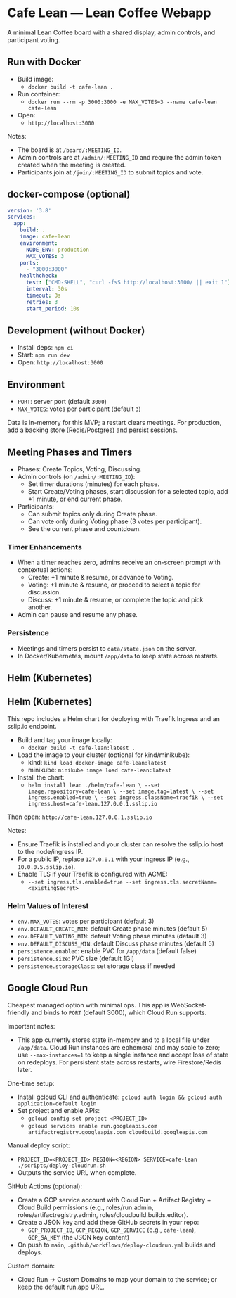 # Cafe Lean — Lean Coffee Webapp

A minimal Lean Coffee board with a shared display, admin controls, and participant voting.

## Run with Docker

- Build image:
  - `docker build -t cafe-lean .`
- Run container:
  - `docker run --rm -p 3000:3000 -e MAX_VOTES=3 --name cafe-lean cafe-lean`
- Open:
  - `http://localhost:3000`

Notes:
- The board is at `/board/:MEETING_ID`.
- Admin controls are at `/admin/:MEETING_ID` and require the admin token created when the meeting is created.
- Participants join at `/join/:MEETING_ID` to submit topics and vote.

## docker-compose (optional)

```yaml
version: '3.8'
services:
  app:
    build: .
    image: cafe-lean
    environment:
      NODE_ENV: production
      MAX_VOTES: 3
    ports:
      - "3000:3000"
    healthcheck:
      test: ["CMD-SHELL", "curl -fsS http://localhost:3000/ || exit 1"]
      interval: 30s
      timeout: 3s
      retries: 3
      start_period: 10s
```

## Development (without Docker)

- Install deps: `npm ci`
- Start: `npm run dev`
- Open: `http://localhost:3000`

## Environment

- `PORT`: server port (default `3000`)
- `MAX_VOTES`: votes per participant (default `3`)

Data is in-memory for this MVP; a restart clears meetings. For production, add a backing store (Redis/Postgres) and persist sessions.

## Meeting Phases and Timers

- Phases: Create Topics, Voting, Discussing.
- Admin controls (on `/admin/:MEETING_ID`):
  - Set timer durations (minutes) for each phase.
  - Start Create/Voting phases, start discussion for a selected topic, add +1 minute, or end current phase.
- Participants:
  - Can submit topics only during Create phase.
  - Can vote only during Voting phase (3 votes per participant).
  - See the current phase and countdown.

### Timer Enhancements
- When a timer reaches zero, admins receive an on-screen prompt with contextual actions:
  - Create: +1 minute & resume, or advance to Voting.
  - Voting: +1 minute & resume, or proceed to select a topic for discussion.
  - Discuss: +1 minute & resume, or complete the topic and pick another.
- Admin can pause and resume any phase.

### Persistence
- Meetings and timers persist to `data/state.json` on the server.
- In Docker/Kubernetes, mount `/app/data` to keep state across restarts.

## Helm (Kubernetes)

## Helm (Kubernetes)

This repo includes a Helm chart for deploying with Traefik Ingress and an sslip.io endpoint.

- Build and tag your image locally:
  - `docker build -t cafe-lean:latest .`
- Load the image to your cluster (optional for kind/minikube):
  - kind: `kind load docker-image cafe-lean:latest`
  - minikube: `minikube image load cafe-lean:latest`
- Install the chart:
  - `helm install lean ./helm/cafe-lean \
      --set image.repository=cafe-lean \
      --set image.tag=latest \
      --set ingress.enabled=true \
      --set ingress.className=traefik \
      --set ingress.host=cafe-lean.127.0.0.1.sslip.io`

Then open: `http://cafe-lean.127.0.0.1.sslip.io`

Notes:
- Ensure Traefik is installed and your cluster can resolve the sslip.io host to the node/ingress IP.
- For a public IP, replace `127.0.0.1` with your ingress IP (e.g., `10.0.0.5.sslip.io`).
- Enable TLS if your Traefik is configured with ACME:
  - `--set ingress.tls.enabled=true --set ingress.tls.secretName=<existingSecret>`

### Helm Values of Interest
- `env.MAX_VOTES`: votes per participant (default 3)
- `env.DEFAULT_CREATE_MIN`: default Create phase minutes (default 5)
- `env.DEFAULT_VOTING_MIN`: default Voting phase minutes (default 3)
- `env.DEFAULT_DISCUSS_MIN`: default Discuss phase minutes (default 5)
- `persistence.enabled`: enable PVC for `/app/data` (default false)
- `persistence.size`: PVC size (default 1Gi)
- `persistence.storageClass`: set storage class if needed

## Google Cloud Run

Cheapest managed option with minimal ops. This app is WebSocket-friendly and binds to `PORT` (default 3000), which Cloud Run supports.

Important notes:
- This app currently stores state in-memory and to a local file under `/app/data`. Cloud Run instances are ephemeral and may scale to zero; use `--max-instances=1` to keep a single instance and accept loss of state on redeploys. For persistent state across restarts, wire Firestore/Redis later.

One-time setup:
- Install gcloud CLI and authenticate: `gcloud auth login && gcloud auth application-default login`
- Set project and enable APIs:
  - `gcloud config set project <PROJECT_ID>`
  - `gcloud services enable run.googleapis.com artifactregistry.googleapis.com cloudbuild.googleapis.com`

Manual deploy script:
- `PROJECT_ID=<PROJECT_ID> REGION=<REGION> SERVICE=cafe-lean ./scripts/deploy-cloudrun.sh`
- Outputs the service URL when complete.

GitHub Actions (optional):
- Create a GCP service account with Cloud Run + Artifact Registry + Cloud Build permissions (e.g., roles/run.admin, roles/artifactregistry.admin, roles/cloudbuild.builds.editor).
- Create a JSON key and add these GitHub secrets in your repo:
  - `GCP_PROJECT_ID`, `GCP_REGION`, `GCP_SERVICE` (e.g., `cafe-lean`), `GCP_SA_KEY` (the JSON key content)
- On push to `main`, `.github/workflows/deploy-cloudrun.yml` builds and deploys.

Custom domain:
- Cloud Run → Custom Domains to map your domain to the service; or keep the default run.app URL.
